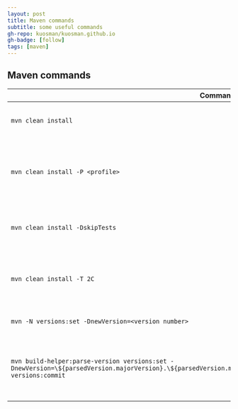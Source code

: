 ```yaml
---
layout: post
title: Maven commands
subtitle: some useful commands
gh-repo: kuosman/kuosman.github.io
gh-badge: [follow]
tags: [maven]
---
```


## Maven commands

| Command | Description |
| ------ | ---------- |
| ```mvn clean install``` | build installation packet and run tests |
| ```mvn clean install -P <profile>``` | build installation packet using wanted profile and run tests |
| ```mvn clean install -DskipTests``` | build installation packets and not run tests |
| ```mvn clean install -T 2C``` | build installation packets with 2 cores  and run tests |
| ```mvn -N versions:set -DnewVersion=<version number>``` | updating version numbers |
| ```mvn build-helper:parse-version versions:set -DnewVersion=\${parsedVersion.majorVersion}.\${parsedVersion.minorVersion}.\${parsedVersion.nextIncrementalVersion} versions:commit``` | automate updating version numbers (next increment version) |